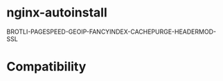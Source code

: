 # nginx-autoinstall
BROTLI-PAGESPEED-GEOIP-FANCYINDEX-CACHEPURGE-HEADERMOD-SSL

<h1>Compatibility</h1>
